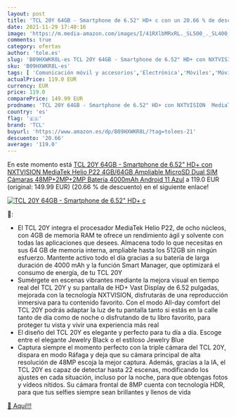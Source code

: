 ```yaml
---
layout: post
title: 'TCL 20Y 64GB - Smartphone de 6.52" HD+ c con un 20.66 % de descuento'
date: 2021-11-29 17:40:16
image: 'https://m.media-amazon.com/images/I/41RXlbMRxRL._SL500_._SL400_.jpg'
comments: true
category: ofertas
author: 'tole.es'
slug: 'B09HXWKR8L-es TCL 20Y 64GB - Smartphone de 6.52" HD+ con NXTVISION...'
sku: 'B09HXWKR8L-es'
tags: [ 'Comunicación móvil y accesorios','Electrónica','Móviles','Móviles y smartphones libres','android','tcl', ]
actualPrice: 119.0 EUR
currency: EUR
price: 119.0
comparePrice: 149.99 EUR
prodname: 'TCL 20Y 64GB - Smartphone de 6.52" HD+ con NXTVISION  MediaTek Helio P22  4GB/64GB Ampliable MicroSD  Dual SIM  Cámaras 48MP+2MP+2MP  Batería 4000mAh  Android 11  Azul'
country: 'es'
flag: '🇪🇸'
brand: 'TCL'
buyurl: 'https://www.amazon.es/dp/B09HXWKR8L/?tag=tolees-21'
descuento: '20.66'
average: '119.0'
---
```


En este momento está [TCL 20Y 64GB - Smartphone de 6.52" HD+ con NXTVISION  MediaTek Helio P22  4GB/64GB Ampliable MicroSD  Dual SIM  Cámaras 48MP+2MP+2MP  Batería 4000mAh  Android 11  Azul](https://www.amazon.es/dp/B09HXWKR8L/?tag=tolees-21) a 119.0 EUR (original: 149.99 EUR) (20.66 %  de descuento) en el siguiente enlace!

[![TCL 20Y 64GB - Smartphone de 6.52" HD+ c](https://m.media-amazon.com/images/I/41RXlbMRxRL._SL500_._SL400_.jpg)](https://www.amazon.es/dp/B09HXWKR8L/?tag=tolees-21)

🔎:

- El TCL 20Y integra el procesador MediaTek Helio P22, de ocho núcleos, con 4GB de memoria RAM te ofrece un rendimiento ágil y solvente con todas las aplicaciones que desees. Almacena todo lo que necesitas en sus 64 GB de memoria interna, ampliable hasta los 512GB sin ningún esfuerzo. Mantente activo todo el día gracias a su batería de larga duración de 4000 mAh y la función Smart Manager, que optimizará el consumo de energía, de tu TCL 20Y
- Sumérgete en escenas vibrantes mediante la mejora visual en tiempo real del TCL 20Y y su pantalla de HD+ Vast Display de 6.52 pulgadas, mejorada con la tecnología NXTVISION, disfrutarás de una reproducción inmersiva para tu contenido favorito. Con el modo All-day comfort del TCL 20Y podrás adaptar la luz de tu pantalla tanto si estás en la calle tanto de día como de noche o disfrutando de tu libro favorito, para proteger tu vista y vivir una experiencia más real
- El diseño del TCL 20Y es elegante y perfecto para tu día a día. Escoge entre el elegante Jewelry Black o el estiloso Jewelry Blue
- Captura siempre el momento perfecto con la triple cámara del TCL 20Y, dispara en modo Ráfaga y deja que su cámara principal de alta resolución de 48MP escoja la mejor captura. Además, gracias a la IA, el TCL 20Y es capaz de detectar hasta 22 escenas, modificando los ajustes en cada situación, incluso por la noche, para que obtengas fotos y vídeos nítidos. Su cámara frontal de 8MP cuenta con tecnología HDR, para que tus selfies siempre sean brillantes y llenos de vida

[🛒 Aquí!!!](https://www.amazon.es/dp/B09HXWKR8L/?tag=tolees-21)
